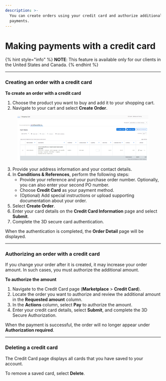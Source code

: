 ```yaml
---
description: >-
  You can create orders using your credit card and authorize additional
  payments.
---
```


# Making payments with a credit card

{% hint style="info" %}
**NOTE**: This feature is available only for our clients in the United States and Canada.
{% endhint %}

***

### Creating an order with a credit card

**To create an order with a credit card**

1. Choose the product you want to buy and add it to your shopping cart.
2. Navigate to your cart and select **Create Order**.&#x20;

<figure><img src="../../.gitbook/assets/image (17) (1) (1) (1) (1).png" alt=""><figcaption></figcaption></figure>

3. Provide your address information and your contact details.
4. In **Conditions & References**, perform the following steps:
   * Provide your reference and your purchase order number. Optionally, you can also enter your second PO number.
   * Choose **Credit Card** as your payment method.
   * (Optional) Add special instructions or upload supporting documentation about your order.
5. Select **Create Order**.
6. Enter your card details on the **Credit Card Information** page and select **Submit**.
7. Complete the 3D secure card authentication.&#x20;

When the authentication is completed, the **Order Detail** page will be displayed.

***

### Authorizing an order with a credit card

If you change your order after it is created, it may increase your order amount. In such cases, you must authorize the additional amount.

**To authorize the amount**

1. Navigate to the Credit Card page (**Marketplace** > **Credit Card**).
2. Locate the order you want to authorize and review the additional amount in the **Requested amount** column.
3. In the **Actions** column, select **Pay** to authorize the amount.
4. Enter your credit card details, select **Submit**, and complete the 3D Secure Authorization.

When the payment is successful, the order will no longer appear under **Authorization required**.

***

### Deleting a credit card

The Credit Card page displays all cards that you have saved to your account.

To remove a saved card, select **Delete**.

